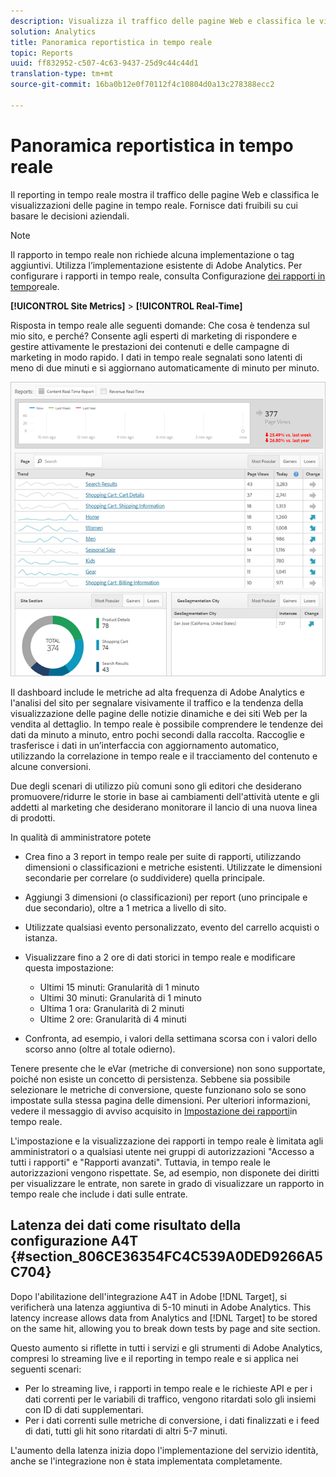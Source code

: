 ```yaml
---
description: Visualizza il traffico delle pagine Web e classifica le visualizzazioni delle pagine in tempo reale. Fornisce dati fruibili su cui basare le decisioni aziendali.
solution: Analytics
title: Panoramica reportistica in tempo reale
topic: Reports
uuid: ff832952-c507-4c63-9437-25d9c44c44d1
translation-type: tm+mt
source-git-commit: 16ba0b12e0f70112f4c10804d0a13c278388ecc2

---
```



# Panoramica reportistica in tempo reale

Il reporting in tempo reale mostra il traffico delle pagine Web e classifica le visualizzazioni delle pagine in tempo reale. Fornisce dati fruibili su cui basare le decisioni aziendali.

>[!NOTE]
>
>Il rapporto in tempo reale non richiede alcuna implementazione o tag aggiuntivi. Utilizza l’implementazione esistente di Adobe Analytics. Per configurare i rapporti in tempo reale, consulta Configurazione [dei rapporti in tempo](/help/components/c-real-time-reporting/t-realtime-admin.md)reale.

**[!UICONTROL Site Metrics]** &gt; **[!UICONTROL Real-Time]**

Risposta in tempo reale alle seguenti domande: Che cosa è tendenza sul mio sito, e perché? Consente agli esperti di marketing di rispondere e gestire attivamente le prestazioni dei contenuti e delle campagne di marketing in modo rapido. I dati in tempo reale segnalati sono latenti di meno di due minuti e si aggiornano automaticamente di minuto per minuto.

![](assets/report-realtime.png)

Il dashboard include le metriche ad alta frequenza di Adobe Analytics e l'analisi del sito per segnalare visivamente il traffico e la tendenza della visualizzazione delle pagine delle notizie dinamiche e dei siti Web per la vendita al dettaglio. In tempo reale è possibile comprendere le tendenze dei dati da minuto a minuto, entro pochi secondi dalla raccolta. Raccoglie e trasferisce i dati in un’interfaccia con aggiornamento automatico, utilizzando la correlazione in tempo reale e il tracciamento del contenuto e alcune conversioni.

Due degli scenari di utilizzo più comuni sono gli editori che desiderano promuovere/ridurre le storie in base ai cambiamenti dell'attività utente e gli addetti al marketing che desiderano monitorare il lancio di una nuova linea di prodotti.

In qualità di amministratore potete

* Crea fino a 3 report in tempo reale per suite di rapporti, utilizzando dimensioni o classificazioni e metriche esistenti. Utilizzate le dimensioni secondarie per correlare (o suddividere) quella principale.
* Aggiungi 3 dimensioni (o classificazioni) per report (uno principale e due secondario), oltre a 1 metrica a livello di sito.
* Utilizzate qualsiasi evento personalizzato, evento del carrello acquisti o istanza.
* Visualizzare fino a 2 ore di dati storici in tempo reale e modificare questa impostazione:

   * Ultimi 15 minuti: Granularità di 1 minuto
   * Ultimi 30 minuti: Granularità di 1 minuto
   * Ultima 1 ora: Granularità di 2 minuti
   * Ultime 2 ore: Granularità di 4 minuti

* Confronta, ad esempio, i valori della settimana scorsa con i valori dello scorso anno (oltre al totale odierno).

Tenere presente che le eVar (metriche di conversione) non sono supportate, poiché non esiste un concetto di persistenza. Sebbene sia possibile selezionare le metriche di conversione, queste funzionano solo se sono impostate sulla stessa pagina delle dimensioni. Per ulteriori informazioni, vedere il messaggio di avviso acquisito in [Impostazione dei rapporti](/help/components/c-real-time-reporting/t-realtime-admin.md)in tempo reale.

L'impostazione e la visualizzazione dei rapporti in tempo reale è limitata agli amministratori o a qualsiasi utente nei gruppi di autorizzazioni "Accesso a tutti i rapporti" e "Rapporti avanzati". Tuttavia, in tempo reale le autorizzazioni vengono rispettate. Se, ad esempio, non disponete dei diritti per visualizzare le entrate, non sarete in grado di visualizzare un rapporto in tempo reale che include i dati sulle entrate.

## Latenza dei dati come risultato della configurazione A4T {#section_806CE36354FC4C539A0DED9266A5C704}

Dopo l'abilitazione dell'integrazione A4T in Adobe [!DNL Target], si verificherà una latenza aggiuntiva di 5-10 minuti in Adobe Analytics. This latency increase allows data from Analytics and [!DNL Target] to be stored on the same hit, allowing you to break down tests by page and site section.

Questo aumento si riflette in tutti i servizi e gli strumenti di Adobe Analytics, compresi lo streaming live e il reporting in tempo reale e si applica nei seguenti scenari:

* Per lo streaming live, i rapporti in tempo reale e le richieste API e per i dati correnti per le variabili di traffico, vengono ritardati solo gli insiemi con ID di dati supplementari.
* Per i dati correnti sulle metriche di conversione, i dati finalizzati e i feed di dati, tutti gli hit sono ritardati di altri 5-7 minuti.

L'aumento della latenza inizia dopo l'implementazione del servizio identità, anche se l'integrazione non è stata implementata completamente.

